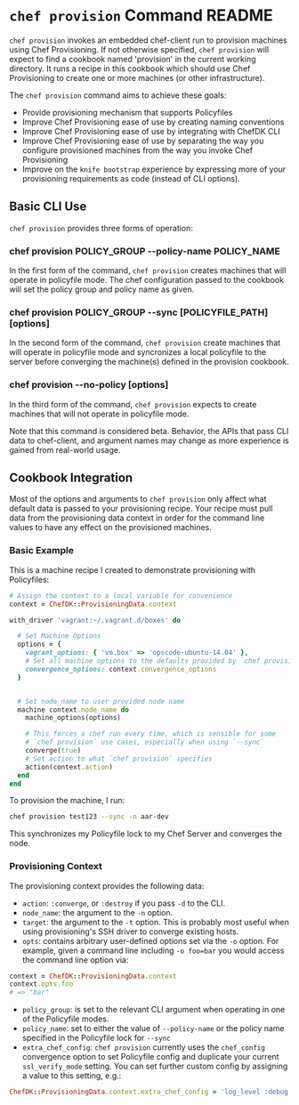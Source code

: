 # `chef provision` Command README

`chef provision` invokes an embedded chef-client run to provision machines
using Chef Provisioning. If not otherwise specified, `chef provision` will
expect to find a cookbook named 'provision' in the current working directory.
It runs a recipe in this cookbook which should use Chef Provisioning to create
one or more machines (or other infrastructure).

The `chef provision` command aims to achieve these goals:

* Provide provisioning mechanism that supports Policyfiles
* Improve Chef Provisioning ease of use by creating naming conventions
* Improve Chef Provisioning ease of use by integrating with ChefDK CLI
* Improve Chef Provisioning ease of use by separating the way you
  configure provisioned machines from the way you invoke Chef
  Provisioning
* Improve on the `knife bootstrap` experience by expressing more of your
  provisioning requirements as code (instead of CLI options).

## Basic CLI Use

`chef provision` provides three forms of operation:

### chef provision POLICY_GROUP --policy-name POLICY_NAME

In the first form of the command, `chef provision` creates machines that will
operate in policyfile mode. The chef configuration passed to the cookbook will
set the policy group and policy name as given.

### chef provision POLICY_GROUP --sync [POLICYFILE_PATH] [options]

In the second form of the command, `chef provision` create machines that will
operate in policyfile mode and syncronizes a local policyfile to the server
before converging the machine(s) defined in the provision cookbook.

### chef provision --no-policy [options]

In the third form of the command, `chef provision` expects to create machines
that will not operate in policyfile mode.

Note that this command is considered beta. Behavior, the APIs that pass CLI
data to chef-client, and argument names may change as more experience is gained
from real-world usage.

## Cookbook Integration

Most of the options and arguments to `chef provision` only affect what
default data is passed to your provisioning recipe. Your recipe must
pull data from the provisioning data context in order for the command
line values to have any effect on the provisioned machines.

### Basic Example

This is a machine recipe I created to demonstrate provisioning with
Policyfiles:

```ruby
# Assign the context to a local variable for convenience
context = ChefDK::ProvisioningData.context

with_driver 'vagrant:~/.vagrant.d/boxes' do

  # Set Machine Options
  options = {
    vagrant_options: { 'vm.box' => 'opscode-ubuntu-14.04' },
    # Set all machine options to the defaults provided by `chef provision`
    convergence_options: context.convergence_options
  }


  # Set node_name to user provided node name
  machine context.node_name do
    machine_options(options)

    # This forces a chef run every time, which is sensible for some
    # `chef provision` use cases, especially when using `--sync`
    converge(true)
    # Set action to what `chef provision` specifies
    action(context.action)
  end
end
```

To provision the machine, I run:

```sh
chef provision test123 --sync -n aar-dev
```

This synchronizes my Policyfile lock to my Chef Server and converges the
node.

### Provisioning Context

The provisioning context provides the following data:

* `action`: `:converge`, or `:destroy` if you pass `-d` to the
  CLI.
* `node_name`: the argument to the `-n` option.
* `target`: the argument to the `-t` option. This is probably most
  useful when using provisioning's SSH driver to converge existing
  hosts.
* `opts`: contains arbitrary user-defined options set via the `-o`
  option. For example, given a command line including `-o foo=bar` you
  would access the command line option via:

```ruby
context = ChefDK::ProvisioningData.context
context.opts.foo
# => "bar"
```

* `policy_group`: is set to the relevant CLI argument when operating in
  one of the Policyfile modes.
* `policy_name`: set to either the value of `--policy-name` or the
  policy name specified in the Policyfile lock for `--sync`
* `extra_chef_config`: `chef provision` currently uses the `chef_config`
  convergence option to set Policyfile config and duplicate your current
  `ssl_verify_mode` setting. You can set further custom config by
  assigning a value to this setting, e.g.:

```ruby
ChefDK::ProvisioningData.context.extra_chef_config = 'log_level :debug'
```

